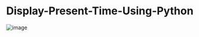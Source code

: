 # Display-Present-Time-Using-Python

![image](https://user-images.githubusercontent.com/111111449/206850844-6c7438ce-babd-46ef-99d9-bc6b09672215.png)
